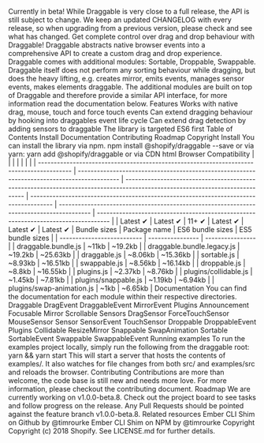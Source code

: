 Currently in beta! While Draggable is very close to a full release, the API is still subject to change. We keep an updated CHANGELOG with every release, so when upgrading from a previous version, please check and see what has changed. Get complete control over drag and drop behaviour with Draggable! Draggable abstracts native browser events into a comprehensive API to create a custom drag and drop experience. Draggable comes with additional modules: Sortable, Droppable, Swappable. Draggable itself does not perform any sorting behaviour while dragging, but does the heavy lifting, e.g. creates mirror, emits events, manages sensor events, makes elements draggable. The additional modules are built on top of Draggable and therefore provide a similar API interface, for more information read the documentation below. Features Works with native drag, mouse, touch and force touch events Can extend dragging behaviour by hooking into draggables event life cycle Can extend drag detection by adding sensors to draggable The library is targeted ES6 first Table of Contents Install Documentation Contributing Roadmap Copyright Install You can install the library via npm. npm install @shopify/draggable --save or via yarn: yarn add @shopify/draggable or via CDN html <!-- Entire bundle --> <script src="https://cdn.jsdelivr.net/npm/@shopify/draggable@1.0.0-beta.7/lib/draggable.bundle.js"></script> <!-- legacy bundle for older browsers (IE11) --> <script src="https://cdn.jsdelivr.net/npm/@shopify/draggable@1.0.0-beta.7/lib/draggable.bundle.legacy.js"></script> <!-- Draggable only --> <script src="https://cdn.jsdelivr.net/npm/@shopify/draggable@1.0.0-beta.7/lib/draggable.js"></script> <!-- Sortable only --> <script src="https://cdn.jsdelivr.net/npm/@shopify/draggable@1.0.0-beta.7/lib/sortable.js"></script> <!-- Droppable only --> <script src="https://cdn.jsdelivr.net/npm/@shopify/draggable@1.0.0-beta.7/lib/droppable.js"></script> <!-- Swappable only --> <script src="https://cdn.jsdelivr.net/npm/@shopify/draggable@1.0.0-beta.7/lib/swappable.js"></script> <!-- Plugins only --> <script src="https://cdn.jsdelivr.net/npm/@shopify/draggable@1.0.0-beta.7/lib/plugins.js"></script> Browser Compatibility | | | | | | | | ---------------------------------------------------------------------------------------- | ------------------------------------------------------------------------------------------- | ---------------------------------------------------------------------------------------------------------------------------- | ------------------------------------------------------------------------------------- | ---------------------------------------------------------------------------------------- | ---------------------------------------------------------------------------------- | | Latest ✔ | Latest ✔ | 11+ ✔ | Latest ✔ | Latest ✔ | Latest ✔ | Bundle sizes | Package name | ES6 bundle sizes | ES5 bundle sizes | | -------------------------- | ---------------- | ---------------- | | draggable.bundle.js | ~11kb | ~19.2kb | | draggable.bundle.legacy.js | ~19.2kb | ~25.63kb | | draggable.js | ~8.06kb | ~15.36kb | | sortable.js | ~8.93kb | ~16.51kb | | swappable.js | ~8.56kb | ~16.14kb | | droppable.js | ~8.8kb | ~16.55kb | | plugins.js | ~2.37kb | ~8.76kb | | plugins/collidable.js | ~1.45kb | ~7.81kb | | plugins/snappable.js | ~1.19kb | ~6.94kb | | plugins/swap-animation.js | ~1kb | ~6.65kb | Documentation You can find the documentation for each module within their respective directories. Draggable DragEvent DraggableEvent MirrorEvent Plugins Announcement Focusable Mirror Scrollable Sensors DragSensor ForceTouchSensor MouseSensor Sensor SensorEvent TouchSensor Droppable DroppableEvent Plugins Collidable ResizeMirror Snappable SwapAnimation Sortable SortableEvent Swappable SwappableEvent Running examples To run the examples project locally, simply run the following from the draggable root: yarn && yarn start This will start a server that hosts the contents of examples/. It also watches for file changes from both src/ and examples/src and reloads the browser. Contributing Contributions are more than welcome, the code base is still new and needs more love. For more information, please checkout the contributing document. Roadmap We are currently working on v1.0.0-beta.8. Check out the project board to see tasks and follow progress on the release. Any Pull Requests should be pointed against the feature branch v1.0.0-beta.8. Related resources Ember CLI Shim on Github by @timrourke Ember CLI Shim on NPM by @timrourke Copyright Copyright (c) 2018 Shopify. See LICENSE.md for further details.